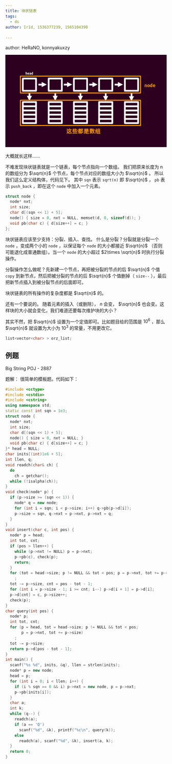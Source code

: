 ```yaml
---
title: 块状链表
tags:
  - ds
author: Ir1d, 1536377239, 1565104390

---
```


author: HeRaNO, konnyakuxzy

 [![./images/kuaizhuanglianbiao.png](./images/kuaizhuanglianbiao.png "./images/kuaizhuanglianbiao.png")](./images/kuaizhuanglianbiao.png "./images/kuaizhuanglianbiao.png") 

大概就长这样……

不难发现块状链表就是一个链表，每个节点指向一个数组。
我们把原来长度为 n 的数组分为 $\sqrt{n}$ 个节点，每个节点对应的数组大小为 $\sqrt{n}$ 。
所以我们这么定义结构体，代码见下。
其中 `sqn` 表示 `sqrt(n)` 即 $\sqrt{n}$ ， `pb` 表示 `push_back` ，即在这个 `node` 中加入一个元素。

```cpp
struct node {
  node* nxt;
  int size;
  char d[(sqn << 1) + 5];
  node() { size = 0, nxt = NULL, memset(d, 0, sizeof(d)); }
  void pb(char c) { d[size++] = c; }
};
```

块状链表应该至少支持：分裂、插入、查找。
什么是分裂？分裂就是分裂一个 `node` ，变成两个小的 `node` ，以保证每个 `node` 的大小都接近 $\sqrt{n}$ （否则可能退化成普通数组）。当一个 `node` 的大小超过 $2\times \sqrt{n}$ 时执行分裂操作。

分裂操作怎么做呢？先新建一个节点，再把被分裂的节点的后 $\sqrt{n}$ 个值 `copy` 到新节点，然后把被分裂的节点的后 $\sqrt{n}$ 个值删掉（ `size--` ），最后把新节点插入到被分裂节点的后面即可。

块状链表的所有操作的复杂度都是 $\sqrt{n}$ 的。

还有一个要说的。
随着元素的插入（或删除）， $n$ 会变， $\sqrt{n}$ 也会变。这样块的大小就会变化，我们难道还要每次维护块的大小？

其实不然，把 $\sqrt{n}$ 设置为一个定值即可。比如题目给的范围是 $10^6$ ，那么 $\sqrt{n}$ 就设置为大小为 $10^3$ 的常量，不用更改它。

```cpp
list<vector<char> > orz_list;
```

## 例题

Big String POJ - 2887

题解：
很简单的模板题。代码如下：

```cpp
#include <cctype>
#include <cstdio>
#include <cstring>
using namespace std;
static const int sqn = 1e3;
struct node {
  node* nxt;
  int size;
  char d[(sqn << 1) + 5];
  node() { size = 0, nxt = NULL; }
  void pb(char c) { d[size++] = c; }
}* head = NULL;
char inits[(int)1e6 + 5];
int llen, q;
void readch(char& ch) {
  do
    ch = getchar();
  while (!isalpha(ch));
}
void check(node* p) {
  if (p->size >= (sqn << 1)) {
    node* q = new node;
    for (int i = sqn; i < p->size; i++) q->pb(p->d[i]);
    p->size = sqn, q->nxt = p->nxt, p->nxt = q;
  }
}
void insert(char c, int pos) {
  node* p = head;
  int tot, cnt;
  if (pos > llen++) {
    while (p->nxt != NULL) p = p->nxt;
    p->pb(c), check(p);
    return;
  }
  for (tot = head->size; p != NULL && tot < pos; p = p->nxt, tot += p->size)
    ;
  tot -= p->size, cnt = pos - tot - 1;
  for (int i = p->size - 1; i >= cnt; i--) p->d[i + 1] = p->d[i];
  p->d[cnt] = c, p->size++;
  check(p);
}
char query(int pos) {
  node* p;
  int tot, cnt;
  for (p = head, tot = head->size; p != NULL && tot < pos;
       p = p->nxt, tot += p->size)
    ;
  tot -= p->size;
  return p->d[pos - tot - 1];
}
int main() {
  scanf("%s %d", inits, &q), llen = strlen(inits);
  node* p = new node;
  head = p;
  for (int i = 0; i < llen; i++) {
    if (i % sqn == 0 && i) p->nxt = new node, p = p->nxt;
    p->pb(inits[i]);
  }
  char a;
  int k;
  while (q--) {
    readch(a);
    if (a == 'Q')
      scanf("%d", &k), printf("%c\n", query(k));
    else
      readch(a), scanf("%d", &k), insert(a, k);
  }
  return 0;
}
```
